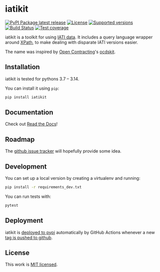 # iatikit

[![PyPI Package latest release](https://img.shields.io/pypi/v/iatikit.svg)](https://pypi.org/project/iatikit/)
[![License](https://img.shields.io/pypi/l/iatikit.svg)](https://pypi.org/project/iatikit/)
[![Supported versions](https://img.shields.io/pypi/pyversions/iatikit.svg)](https://pypi.org/project/iatikit/)
[![Build Status](https://github.com/codeforIATI/iati-datastore/actions/workflows/ci.yml/badge.svg?branch=main)](https://github.com/codeforIATI/iati-datastore/actions/workflows/ci.yml)
[![Test coverage](https://img.shields.io/coveralls/github/codeforIATI/iatikit/main.svg)](https://coveralls.io/github/codeforIATI/iatikit?branch=main)

iatikit is a toolkit for using [IATI data](https://iatistandard.org/). It includes a query language wrapper around [XPath](https://en.wikipedia.org/wiki/XPath), to make dealing with disparate IATI versions easier.

The name was inspired by [Open Contracting](https://www.open-contracting.org/)'s [ocdskit](https://pypi.org/project/ocdskit/).

## Installation

iatikit is tested for pythons 3.7 – 3.14.

You can install it using `pip`:

```sh
pip install iatikit
```

## Documentation

Check out [Read the Docs](https://iatikit.readthedocs.io)!

## Roadmap

The [github issue tracker](https://github.com/codeforIATI/iatikit/issues) will hopefully provide some idea.

## Development

You can set up a local version by creating a virtualenv and running:

```sh
pip install -r requirements_dev.txt
```

You can run tests with:

```sh
pytest
```

## Deployment

iatikit is [deployed to pypi](https://pypi.org/project/iatikit/) automatically by GitHub Actions whenever a new [tag is pushed to github](https://github.com/codeforIATI/iatikit/tags).

## License

This work is [MIT licensed](https://github.com/codeforIATI/iatikit/blob/main/LICENSE.md).
